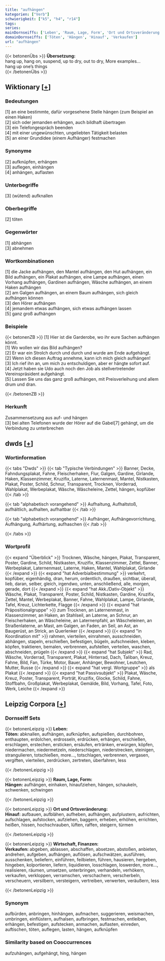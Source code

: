 ```yaml
---
title: "aufhängen"
kategorien: ["Verb"]
schwierigkeit: ["k5", "h4", "r14"]
tags:
series:
mainDornseiffs: ['Leben', 'Raum, Lage, Form', 'Ort und Ortsveränderung', 'Wirtschaft, Finanzen']
domainDornseiffs: ['Töten', 'Hängen', 'Hinauf', 'Verkaufen']
url: "aufhängen"
---
```


{{< betonenÜbs >}}
**Übersetzung:**  
hang up, hang on, suspend, up to dry, out to dry, More examples...  
hang up one’s things  
{{< /betonenÜbs >}}

## Wiktionary [[+](https://de.wiktionary.org/wiki/aufhängen)]

### Bedeutungen
[1] an eine bestimmte, dafür vorgesehene Stelle hängen (zum Beispiel an einen Haken)  
[2] sich oder jemanden erhängen, auch bildhaft übertragen  
[3] ein Telefongespräch beenden  
[4] mit einer ungewünschten, ungeliebten Tätigkeit belasten  
[5] an einer Grundidee (einem Aufhänger) festmachen  

### Synonyme
[2] aufknüpfen, erhängen  
[3] auflegen, einhängen  
[4] anhängen, auflasten  

### Unterbegriffe
[3] (wütend) aufknallen  

### Oberbegriffe
[2] töten  

### Gegenwörter
[1] abhängen  
[3] abnehmen  

### Wortkombinationen
[1] die Jacke aufhängen, den Mantel aufhängen, den Hut aufhängen, ein Bild aufhängen, ein Plakat aufhängen, eine Lampe aufhängen, einen Vorhang aufhängen, Gardinen aufhängen, Wäsche aufhängen, an einem Haken aufhängen  
[2] am Galgen aufhängen, an einem Baum aufhängen, sich gleich aufhängen können  
[3] den Hörer aufhängen  
[4] jemandem etwas aufhängen, sich etwas aufhängen lassen  
[5] ganz groß aufhängen  

### Beispiele
{{< betonenZB >}}
[1] Hier ist die Garderobe, wo ihr eure Sachen aufhängen könnt.  
[1] Wo wollen wir das Bild aufhängen?  
[2] Er war ein Strolch durch und durch und wurde am Ende aufgehängt.  
[2] Wenn ich diesen Auftrag annehme, kann ich mich gleich aufhängen!  
[3] Ich rief ihn an, um mich zu entschuldigen, aber er hängte sofort auf.  
[4] Jetzt haben sie Udo auch noch den Job als stellvertretender Vereinspräsident aufgehängt.  
[5] Lassen Sie uns das ganz groß aufhängen, mit Preisverleihung und allem drum und dran.  

{{< /betonenZB >}}
### Herkunft
Zusammensetzung aus auf- und hängen  
[3] bei alten Telefonen wurde der Hörer auf die Gabel[7] gehängt, um die Verbindung zu unterbrechen  



## dwds [[+](https://www.dwds.de/wb/aufhängen)]

### Wortinformation
{{< tabs "Dwds" >}}
{{< tab "Typische Verbindungen" >}}
Banner, Decke, Fahndungsplakat, Fahne, Fleischerhaken, Flur, Galgen, Gardine, Girlande, Haken, Klassenzimmer, Kruzifix, Laterne, Laternenmast, Mantel, Nistkasten, Plakat, Poster, Schild, Schnur, Transparent, Trocknen, Vorderrad, Wahlplakat, Werbeplakat, Wäsche, Wäscheleine, Zettel, hängen, kopfüber
{{< /tab >}}

{{< tab "alphabetisch vorangehend" >}}
Aufhaltung, Aufhaltstoß, aufhältlich, aufhalten, aufhaltbar
{{< /tab >}}

{{< tab "alphabetisch vorangehend" >}}
Aufhänger, Aufhängevorrichtung, Aufhängung, Aufhärtung, aufhaschen
{{< /tab >}}

{{< /tabs >}}

### Wortprofil
{{< expand "Überblick" >}} Trocknen, Wäsche, hängen, Plakat, Transparent, Poster, Gardine, Schild, Nistkasten, Kruzifix, Klassenzimmer, Zettel, Banner, Werbeplakat, Laternenmast, Laterne, Haken, Mantel, Wahlplakat, Girlande {{< /expand >}}
{{< expand "hat Adverbialbestimmung" >}} verkehrt, kopfüber, eigenhändig, dran, herum, ordentlich, draußen, sichtbar, überall, lieb, daran, selber, gleich, irgendwo, unten, anschließend, alle, morgen, gerade, dort {{< /expand >}}
{{< expand "hat Akk./Dativ-Objekt" >}} Wäsche, Plakat, Transparent, Poster, Schild, Nistkasten, Gardine, Kruzifix, Zettel, Mantel, Werbeplakat, Banner, Fahne, Wahlplakat, Lampe, Girlande, Tafel, Kreuz, Lichterkette, Flagge {{< /expand >}}
{{< expand "hat Präpositionalgruppe" >}} zum Trocknen, an Laternenmast, in Klassenzimmer, an Haken, an Stahlseil, an Laterne, an Schnur, an Fleischerhaken, an Wäscheleine, an Laternenpfahl, an Wäscheleinen, an Straßenlaterne, an Mast, am Galgen, an Faden, an Seil, an Ast, an Baugerüst, an Strick, an Querlenker {{< /expand >}}
{{< expand "in Koordination mit" >}} rahmen, vierteilen, einrahmen, ausschneiden, abhängen, stapeln, erschießen, befestigen, bügeln, aufschneiden, kleben, köpfen, traktieren, bemalen, verbrennen, aufstellen, verteilen, waschen, abschneiden, prügeln {{< /expand >}}
{{< expand "hat Subjekt" >}} Rad, Wäsche, Vorderrad, Transparent, Plakat, Hinterrad, Dach, Taliban, Kreuz, Fahne, Bild, Fan, Türke, Motor, Bauer, Anhänger, Bewohner, Leutchen, Mutter, Russe {{< /expand >}}
{{< expand "hat vergl. Wortgruppe" >}} als Plakat {{< /expand >}}
{{< expand "hat Passivsubjekt" >}} Plakat, Wäsche, Kreuz, Poster, Transparent, Porträt, Kruzifix, Glocke, Schild, Fahne, Stoffbahn, Großplakat, Werbeplakat, Gemälde, Bild, Vorhang, Tafel, Foto, Werk, Leiche {{< /expand >}}

## Leipzig Corpora [[+](https://corpora.uni-leipzig.de/en/res?word=aufhängen&corpusId=deu_newscrawl-public_2018)]

### Dornseiff Sets
{{< betonenLeipzig >}}
**Leben:**  
**Töten:** abknallen, aufhängen, aufknüpfen, aufspießen, durchbohren, enthaupten, erdolchen, erdrosseln, erdrücken, erhängen, erschießen, erschlagen, erstechen, ersticken, ersäufen, ertränken, erwürgen, köpfen, niedermachen, niedermetzeln, niederschlagen, niederstrecken, steinigen, strangulieren, totschießen, more..., totschlagen, verbrennen, vergasen, vergiften, vierteilen, zerdrücken, zertreten, überfahren, less  

{{< /betonenLeipzig >}}


{{< betonenLeipzig >}}
**Raum, Lage, Form:**  
**Hängen:** aufhängen, einhaken, hinaufziehen, hängen, schaukeln, schwenken, schwingen  

{{< /betonenLeipzig >}}


{{< betonenLeipzig >}}
**Ort und Ortsveränderung:**  
**Hinauf:** aufbauen, aufblähen, aufheben, aufhängen, aufplustern, aufrichten, aufschlagen, aufstocken, aufziehen, baggern, erheben, erhöhen, errichten, heißen, hissen, hochschrauben, lüften, raffen, steigern, türmen  

{{< /betonenLeipzig >}}


{{< betonenLeipzig >}}
**Wirtschaft, Finanzen:**  
**Verkaufen:** abgeben, ablassen, abschaffen, absetzen, abstoßen, anbieten, andrehen, aufgeben, aufhängen, auflösen, aufschwätzen, ausführen, ausschenken, beliefern, einführen, feilbieten, führen, hausieren, hergeben, hingeben, kolportieren, liefern, liquidieren, losschlagen, loswerden, more..., realisieren, räumen, umsetzen, unterbringen, verhandeln, verhökern, verkaufen, verkloppen, verramschen, verschachern, verscherbeln, verscheuern, versilbern, versteigern, vertreiben, verwerten, veräußern, less  

{{< /betonenLeipzig >}}

### Synonym
aufbürden, anbringen, hinhängen, aufmachen, suggerieren, weismachen, umbringen, einflüstern, aufhalsen, aufbringen, festmachen, entleiben, erhängen, befestigen, aufstecken, anmachen, auflasten, einreden, auftischen, töten, auflegen, lasten, hängen, aufknüpfen


### Similarity based on Cooccurrences
aufzuhängen, aufgehängt, hing, hängen

